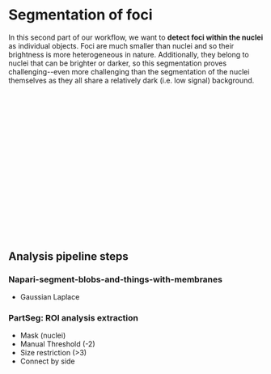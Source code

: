 # Segmentation of foci

In this second part of our workflow, we want to **detect foci within the nuclei** as individual objects. Foci are much smaller than nuclei and so their brightness is more heterogeneous in nature. Additionally, they belong to nuclei that can be brighter or darker, so this segmentation proves challenging--even more challenging than the segmentation of the nuclei themselves as they all share a relatively dark (i.e. low signal) background.

<script src="https://fast.wistia.com/embed/medias/2ky32y2rhd.jsonp" async></script><script src="https://fast.wistia.com/assets/external/E-v1.js" async></script><div class="wistia_responsive_padding" style="padding:56.25% 0 0 0;position:relative;"><div class="wistia_responsive_wrapper" style="height:100%;left:0;position:absolute;top:0;width:100%;"><div class="wistia_embed wistia_async_2ky32y2rhd seo=false videoFoam=true" style="height:100%;position:relative;width:100%"><div class="wistia_swatch" style="height:100%;left:0;opacity:0;overflow:hidden;position:absolute;top:0;transition:opacity 200ms;width:100%;"><img src="https://fast.wistia.com/embed/medias/2ky32y2rhd/swatch" style="filter:blur(5px);height:100%;object-fit:contain;width:100%;" alt="" aria-hidden="true" onload="this.parentNode.style.opacity=1;" /></div></div></div></div>

## Analysis pipeline steps

### Napari-segment-blobs-and-things-with-membranes

- Gaussian Laplace

### PartSeg: ROI analysis extraction

- Mask (nuclei)
- Manual Threshold (-2)
- Size restriction (>3)
- Connect by side
